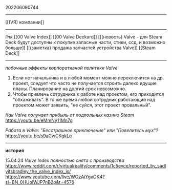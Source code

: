 202206090744
***
[[(VR) компании]]
***
*link*
[[00 Valve Index]]
[[00 Valve Deckard]]
[[(новость) Valve - для Steam Deck будут доступны к покупке запасные части, стики, ссд, и возможно больше]]
[[(заметка) продажа запчастей устройства Valve]]
[[Steam Deck]]
***
*побочные эффекты корпоративной политики Valve*
1. Если нет начальника и в любой момент можно переключится на др. проект, следует что часто не получается строить далеко идущие планы. Планирование на долгий срок невозможно.
2. Чтобы привлечь сотрудника к работе над проектом, его приходится "обхаживать".
В то же время любой сотрудник работающий над проектом может заявить, "не суйся, этот проект провальный".

*Как Valve получает прибыль от подпольных казино Steam*
https://youtu.be/eMmNy11Mn7g

*Работа в Valve: "Бесстрашное приключение" или "Повелитель мух"?*
https://youtu.be/s9aCwCKgkLo

***
**история**

15.04.24 *Valve Index полностью снята с производства*
https://www.reddit.com/r/virtualreality/comments/1c5eyce/reported_by_sadlyitsbradley_the_valve_index_is/
https://www.youtube.com/live/WOzAiYgvOK4?si=BN_0HUolWJP7nB2p&t=4576